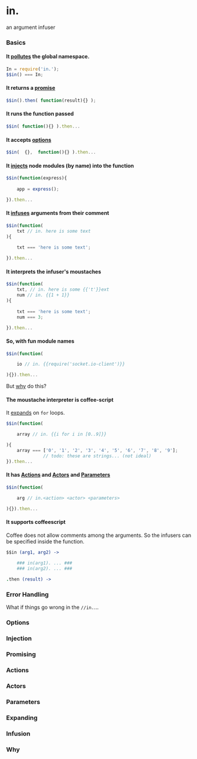 # in.

an argument infuser

### Basics

#### It [pollutes](#extending) the global namespace.

```javascript
In = require('in.');
$$in() === In;
```

#### It returns a [promise](#promising)

```javascript
$$in().then( function(result){} );
```

#### It runs the function passed

```javascript
$$in( function(){} ).then...
```

#### It accepts [options](#options)

```javascript
$$in(  {},  function(){} ).then...
```

#### It [injects](Injection) node modules (by name) into the function

```javascript
$$in(function(express){    
    
    app = express();

}).then...
```

#### It [infuses](Infusion) arguments from their comment

```javascript
$$in(function(
    txt // in. here is some text
){    
    
    txt === 'here is some text';

}).then...
```

#### It interprets the infuser's moustaches

```javascript
$$in(function(
    txt, // in. here is some {{'t'}}ext
    num // in. {{1 + 1}}
){    
    
    txt === 'here is some text';
    num === 3;

}).then...
```

#### So, with fun module names

```javascript
$$in(function(

    io // in. {{require('socket.io-client')}}

){}).then...
```
But [why](#why) do this?

#### The moustache interpreter is coffee-script

It [expands](#expanders) on `for` loops.

```javascript
$$in(function(

    array // in. {{i for i in [0..9]}}

){
    array === ['0', '1', '2', '3', '4', '5', '6', '7', '8', '9'];
              // todo: these are strings... (not ideal)
}).then...
```

#### It has [Actions](#actions) and [Actors](#actors) and [Parameters](#parameters)

```javascript
$$in(function(

    arg // in.<action> <actor> <parameters>

){}).then...
```

#### It supports coffeescript

Coffee does not allow comments among the arguments. So the infusers can be specified inside the function.

```coffee
$$in (arg1, arg2) ->
    
    ### in(arg1). ... ###
    ### in(arg2). ... ###

.then (result) ->

```


### Error Handling

What if things go wrong in the `//in.`...







### Options


### Injection


### Promising

### Actions


### Actors

### Parameters


### Expanding




### Infusion


### Why


